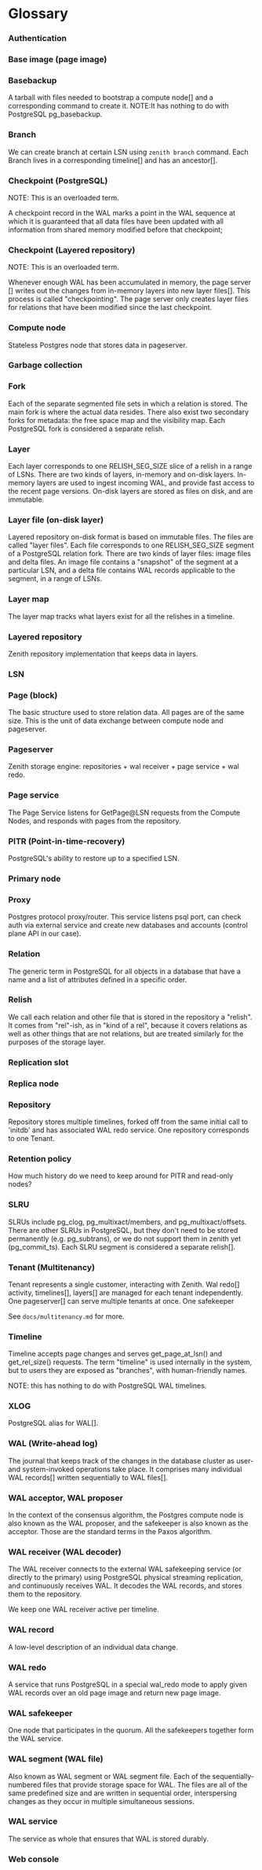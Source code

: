 # Glossary

### Authentication

### Base image (page image)

### Basebackup

A tarball with files needed to bootstrap a compute node[] and a corresponding command to create it.
NOTE:It has nothing to do with PostgreSQL pg_basebackup.

### Branch

We can create branch at certain LSN using `zenith branch` command.
Each Branch lives in a corresponding timeline[] and has an ancestor[].


### Checkpoint (PostgreSQL)

NOTE: This is an overloaded term.

A checkpoint record in the WAL marks a point in the WAL sequence at which it is guaranteed that all data files have been updated with all information from shared memory modified before that checkpoint; 

### Checkpoint (Layered repository)

NOTE: This is an overloaded term.

Whenever enough WAL has been accumulated in memory, the page server []
writes out the changes from in-memory layers into new layer files[]. This process
is called "checkpointing". The page server only creates layer files for
relations that have been modified since the last checkpoint. 

### Compute node

Stateless Postgres node that stores data in pageserver.

### Garbage collection

### Fork

Each of the separate segmented file sets in which a relation is stored. The main fork is where the actual data resides. There also exist two secondary forks for metadata: the free space map and the visibility map.
Each PostgreSQL fork is considered a separate relish.

### Layer

Each layer corresponds to one RELISH_SEG_SIZE slice of a relish in a range of LSNs.
There are two kinds of layers, in-memory and on-disk layers. In-memory
layers are used to ingest incoming WAL, and provide fast access
to the recent page versions. On-disk layers are stored as files on disk, and
are immutable.
### Layer file (on-disk layer)

Layered repository on-disk format is based on immutable files.  The
files are called "layer files". Each file corresponds to one RELISH_SEG_SIZE
segment of a PostgreSQL relation fork. There are two kinds of layer
files: image files and delta files. An image file contains a
"snapshot" of the segment at a particular LSN, and a delta file
contains WAL records applicable to the segment, in a range of LSNs.

### Layer map

The layer map tracks what layers exist for all the relishes in a timeline.
### Layered repository

Zenith repository implementation that keeps data in layers.
### LSN


### Page (block)

The basic structure used to store relation data. All pages are of the same size.
This is the unit of data exchange between compute node and pageserver.

### Pageserver

Zenith storage engine: repositories + wal receiver + page service + wal redo.

### Page service

The Page Service listens for GetPage@LSN requests from the Compute Nodes,
and responds with pages from the repository.


### PITR (Point-in-time-recovery)

PostgreSQL's ability to restore up to a specified LSN.

### Primary node


### Proxy

Postgres protocol proxy/router.
This service listens psql port, can check auth via external service
and create new databases and accounts (control plane API in our case).

### Relation

The generic term in PostgreSQL for all objects in a database that have a name and a list of attributes defined in a specific order.

### Relish

We call each relation and other file that is stored in the
repository a "relish". It comes from "rel"-ish, as in "kind of a
rel", because it covers relations as well as other things that are
not relations, but are treated similarly for the purposes of the
storage layer.

### Replication slot


### Replica node


### Repository

Repository stores multiple timelines, forked off from the same initial call to 'initdb'
and has associated WAL redo service.
One repository corresponds to one Tenant.

### Retention policy

How much history do we need to keep around for PITR and read-only nodes?

### SLRU

SLRUs include pg_clog, pg_multixact/members, and
pg_multixact/offsets. There are other SLRUs in PostgreSQL, but
they don't need to be stored permanently (e.g. pg_subtrans),
or we do not support them in zenith yet (pg_commit_ts).
Each SLRU segment is considered a separate relish[].

### Tenant (Multitenancy)
Tenant represents a single customer, interacting with Zenith.
Wal redo[] activity, timelines[], layers[] are managed for each tenant independently.
One pageserver[] can serve multiple tenants at once.
One safekeeper 

See `docs/multitenancy.md` for more.

### Timeline

Timeline accepts page changes and serves get_page_at_lsn() and
get_rel_size() requests. The term "timeline" is used internally
in the system, but to users they are exposed as "branches", with
human-friendly names.

NOTE: this has nothing to do with PostgreSQL WAL timelines.

### XLOG

PostgreSQL alias for WAL[].

### WAL (Write-ahead log)

The journal that keeps track of the changes in the database cluster as user- and system-invoked operations take place. It comprises many individual WAL records[] written sequentially to WAL files[].

### WAL acceptor, WAL proposer

In the context of the consensus algorithm, the Postgres
compute node is also known as the WAL proposer, and the safekeeper is also known
as the acceptor. Those are the standard terms in the Paxos algorithm.

### WAL receiver (WAL decoder)

The WAL receiver connects to the external WAL safekeeping service (or
directly to the primary) using PostgreSQL physical streaming
replication, and continuously receives WAL. It decodes the WAL records,
and stores them to the repository.

We keep one WAL receiver active per timeline.

### WAL record

A low-level description of an individual data change.

### WAL redo

A service that runs PostgreSQL in a special wal_redo mode
to apply given WAL records over an old page image and return new page image.

### WAL safekeeper

One node that participates in the quorum. All the safekeepers
together form the WAL service.

### WAL segment (WAL file)

Also known as WAL segment or WAL segment file. Each of the sequentially-numbered files that provide storage space for WAL. The files are all of the same predefined size and are written in sequential order, interspersing changes as they occur in multiple simultaneous sessions.

### WAL service

The service as whole that ensures that WAL is stored durably.

### Web console

